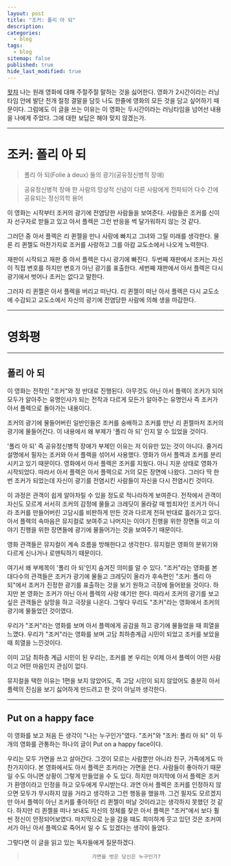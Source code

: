 ```yaml
---
layout: post
title: "조커: 폴리 아 되"
description: 
categories:
  - blog
tags:
  - blog
sitemap: false
published: true
hide_last_modified: true
---
```


[왓챠](https://pedia.watcha.com/ko-KR/users/WRQxDwMYVV5dl)
나는 원래 영화에 대해 주절주절 말하는 것을 싫어한다.
영화가 2시간이라는 러닝타임 안에 발단 전개 절정 결말을 담듯 나도 한줄에 영화의 모든 것을 담고 싶어하기 때문이다.
그럼에도 이 글을 쓰는 이유는 이 영화는 두시간이라는 러닝타임을 넘어선 내용을 나에게 주었다. 그에 대한 보답은 해야 맞지 않겠는가.


---

# 조커: 폴리 아 되

>폴리 아 되(Folie à deux)
>둘의 광기(공유정신병적 장애)

>공유정신병적 장애
>한 사람의 망상적 신념이 다른 사람에게 전파되어 다수 간에 공유되는 정신의학 용어

이 영화는 시작부터 조커의 광기에 전염당한 사람들을 보여준다. 사람들은 조커를 신이자 선구자로 받들고 있고 아서 플렉은 그런 반응을 썩 달가워하지 않는 것 같다.

그러던 중 아서 플렉은 리 퀸젤을 만나 사랑에 빠지고 그녀와 그릴 미래를 생각한다.
물론 리 퀸젤도 마찬가지로 조커를 사랑하고 그를 아캄 교도소에서 나오게 노력한다.

재판이 시작되고 재판 중 아서 플렉은 다시 광기에 빠진다.
두번째 재판에서 조커는 자신이 직접 변호를 하지만 변호가 아닌 광기를 표출한다.
세번째 재판에서 아서 플렉은 다시 광기에서 벗어나 조커는 없다고 말한다.

그러자 리 퀸젤은 아서 플렉을 버리고 떠난다.
리 퀸젤이 떠난 아서 플렉은 다시 교도소에 수감되고 교도소에서 자신의 광기에 전염당한 사람에 의해 생을 마감한다.

---


# 영화평

---

## 폴리 아 되
이 영화는 전작인 "조커"와 정 반대로 진행된다. 아무것도 아닌 아서 플렉이 조커가 되어 모두가 알아주는 유명인사가 되는 전작과 다르게 모든가 알아주는 유명인사 즉 조커가 아서 플렉으로 돌아가는 내용이다.

조커의 광기에 물들어버린 일반인들은 조커를 숭배하고 조커를 만난 리 퀸젤마저 조커의 광기에 물들어간다. 이 내용에서 왜 부제가 '폴리 아 되' 인지 알 수 있었을 것이다.

'폴리 아 되' 즉 공유정신병적 장애가 부제인 이유는 저 이유만 있는 것이 아니다. 줄거리 설명에서 필자는 조커와 아서 플렉을 섞어서 사용했다. 영화가 아서 플렉과 조커를 분리시키고 있기 때문이다. 영화에서 아서 플렉은 조커를 지웠다. 아니 지운 상태로 영화가 시작되었다. 따라서 아서 플렉은 아서 플렉으로 거의 모든 장면에 나왔다. 그러다 딱 한번 조커가 되었는데 자신이 광기를 전염시킨 사람들이 자신을 다시 전염시킨 것이다.

이 과정은 관객이 쉽게 알아차릴 수 있을 정도로 적나라하게 보여준다. 전작에서 관객이 자신도 모르게 서서히 조커의 감정에 물들고 크레딧이 올라갈 때 범죄자인 조커가 아니라 조커를 만들어버린 고담시를 비판하게 만든 것과 다르게 전혀 반대로 흘러가고 있다. 아서 플렉의 속마음은 뮤지컬로 보여주고 나머지는 이야기 진행을 위한 장면들 이고 이야기 진행을 위한 장면들에 광기에 물들어가는 것을 보여주기 때문이다.

영화 관객들은 뮤지컬이 계속 흐름을 방해한다고 생각한다. 뮤지컬은 영화의 분위기와 다르게 신나거나 로맨틱하기 때문이다.

여기서 왜 부제목이 '폴리 아 되'인지 숨겨진 의미를 알 수 있다. "조커"라는 영화를 본 대다수의 관객들은 조커가 광기에 물들고 크레딧이 올라가 후속편인 "조커: 폴리 아 되"에서 조커가 진정한 광기를 표출하는 것을 보기 원하고 극장에 들어왔을 것이다. 하지만 본 영화는 조커가 아닌 아서 플렉의 사랑 얘기만 한다. 따라서 조커의 광기를 보고싶은 관객들은 실망을 하고 극장을 나온다. 그렇다 우리도 "조커"라는 영화에서 조커의 광기에 물들었던 것이였다.

우리가 "조커"라는 영화를 보며 아서 플렉에게 공감을 하고 광기에 물들었을 때 희열을 느꼈다.
우리가 "조커"라는 영화를 보며 고담 최하층계급 시민이 되었고 조커를 보았을 때 희열을 느낀것이다.

이미 고담 최하층 계급 시민이 된 우리는, 조커를 본 우리는 이제 아서 플렉이 어떤 사람이고 어떤 마음인지 관심이 없다.

뮤지컬을 택한 이유는 1편을 보지 않았어도, 즉 고담 시민이 되지 않았어도 충분히 아서 플렉의 진심을 보기 싫어하게 만드려고 한 것이 아닐까 생각한다.

---

## Put on a happy face

이 영화를 보고 처음 든 생각이 "나는 누구인가"였다. "조커"와 "조커: 폴리 아 되" 이 두 개의 영화를 관통하는 하나의 글이 Put on a happy face이다.

우리는 모두 가면을 쓰고 살아간다. 그것이 모르는 사람뿐만 아니라 친구, 가족에게도 마찬가지이다. 본 영화에서도 아서 플렉은 조커라는 가면을 쓴다. 사람들이 좋아하기 때문일 수도 아니면 상황이 그렇게 만들었을 수 도 있다. 하지만 마지막에 아서 플렉은 조커가 환영이라고 인정을 하고 모두에게 무시받는다. 과연 아서 플렉은 조커를 인정하지 않으면 모두가 무시하지 않을 거라고 생각하고 그런 행동을 했을까. 그건 필자도 모르겠지만 아서 플렉이 아닌 조커를 좋아하던 리 퀸젤이 떠날 것이라고는 생각하지 못했던 것 같다. 하지만 리 퀸젤을 떠나 보내도 자신의 정체를 찾은 아서 플렉은 "조커"에서 보다 훨씬 정신이 안정되어보였다. 마지막으로 눈을 감을 때도 희미하게 웃고 있던 것은 조커여서가 아닌 아서 플렉으로 죽어서 일 수 도 있겠다는 생각이 들었다.

그렇다면 이 글을 읽고 있는 독자들에게 질문하겠다.

>
> 							가면을 벗은 당신은 누구인가?

